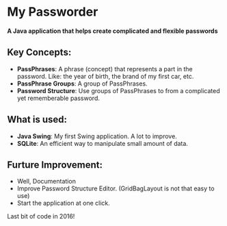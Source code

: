 # My Passworder
**A Java application that helps create complicated and flexible passwords**
## Key Concepts:
- **PassPhrases**: A phrase (concept) that represents a part in the password. Like: the year of birth, the brand of my first car, etc.
- **PassPhrase Groups**: A group of PassPhrases. 
- **Password Structure**: Use groups of PassPhrases to from a complicated yet rememberable password.

## What is used:
- **Java Swing**: My first Swing application. A lot to improve.
- **SQLite**: An efficient way to manipulate small amount of data.

## Furture Improvement:
- Well, Documentation
- Improve Password Structure Editor. (GridBagLayout is not that easy to use)
- Start the application at one click.

Last bit of code in 2016!
